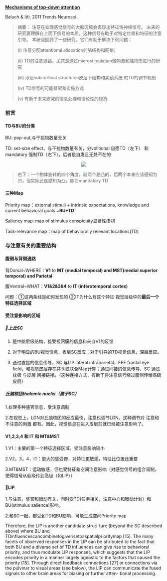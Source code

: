 [**Mechanisms of top-down attention**](https://pubmed.ncbi.nlm.nih.gov/21439656/)

Baluch & Itti, 2011 Trends Neurosci.

>摘要：
>注意在处理感觉信号的大脑区域会表现出特征性神经信号。
>未来的研究要理解自上而下信号的本质，这种信号有助于对特定位置和特征的注意引导。
>本研究回顾了一些研究，它们有助于解决下列问题：
>
>(i)	注意分配attentional allocation的脑结构和网络; 
>
>(ii)  TD的注意通路，尤其是通过microstimulation微刺激和脑损伤进行的研究
>
>(iii) 涉及subcortical structures皮层下结构和奖励系统 的TD的调节机制  
>
>(iv)	 TD信号的可能框架和实施方式
>
>(v)	有助于未来研究的信息处理和理论性的规范

### 前言

#### TD与BU的分类
BU: pop-out,与干扰物数量无关

TD: set-size effect，与干扰物数量有关，分volitional 自愿TD（左下） 和mandatory 强制TD（右下），后者是自发且无处不在的

 <div align=center><img src="https://user-images.githubusercontent.com/80901934/113806168-6cb9c500-9794-11eb-8212-9320670a9904.png" ></div>

>右下：一个物体旋转的四个角度，前两个是凸的，后两个本来应该感知为凹，但实际还是感知为凸，即为mandatory TD

#### 三种Map
Priority map：external stimuli + intrinsic expectations, knowledge and current behavioral goals **=BU+TD**
            
Saliency map: map of stimulus conspicuity显著性(BU)

Task-relevance map：map of behaviorally relevant locations(TD)

### 与注意有关的重要结构

#### 腹侧与背侧通路

背Dorsal~WHERE：**V1** to **MT (medial temporal)  and MST(medial superior temporal)  and Parietal**

腹Ventral~WHAT：**V1&2&3&4** to **IT (inferotemporal cortex)**

问题：①这两条线是如何发现的 ②IT为什么有这个特征:视觉层级中的**最后一个特征选择区域**

#### 受注意影响的区域

##### 💮上丘SC

1. 是中脑层级结构，接受视网膜的信息和来自V1的反馈

2. 对于明显的BU视觉信息，表层SC反应；对于引导的TD视觉信息，深层反应。

3. 通过直接的信息传导，SC 与LIP lateral intraparietal，FEF frontal eye field，和视觉皮层存在共享或联合Map计算；通过间接的信息传导，SC 通过 枕极 与皮层 间接链接。（这种连接方式，有助于将注意信号绕过腹侧传给高级皮层）

##### 丘脑核团thalamic nuclei（高于SC）

1.处理多种感官信息，受注意调制

2.在视觉上，LGN对丘脑核团的反应最快，注意也调节LGN。这种调节对 注意和不注意的刺激 都有。因此，视觉信息在进入皮层前就已经被注意影响了。

#### V1,2,3,4 和 IT 和 MT&MST

1.V1：主要的第一个特征选择区域，受注意影响较小

2.V2，3，4，IT：更大的感受野，对特征更敏感，特征比位置还重要

3.MT&MST：运动敏感，但也受特征和空间注意影响（对感觉信号的组合调制，使得信号从低级传到高级（如LIP））

#### 💮LIP

1.与注意，奖赏和眼动有关，同时受TD(任务相关，注意中心和眼动计划）和BU(stimulus salience)影响。

2.和SC一起，都受到TD和BU影响，可能生成空间Priority map


Therefore, the LIP is another candidate struc-ture (beyond the SC described above) where BU and TDinfluencescancombinetogiverisetoaspatialprioritymap
[15]. The many facets of observed responses in the LIP can
be attributed to the fact that both BU and a diverse set of
TD influences can give rise to behavioral priority, and thus
modulate LIP responses, which suggests that the LIP
encodes priority in a manner largely agnostic to the factors
that caused the priority [15]. Through direct feedback
connections [27] or connections via the pulvinar to visual
areas (see below), the LIP can communicate the fused
signals to other brain areas for biasing or further atten-
tional processing.
